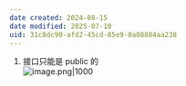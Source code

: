 ```yaml
---
date created: 2024-08-15
date modified: 2025-07-10
uid: 31c8dc90-afd2-45cd-85e9-0a08884aa238
---
```

1. 接口只能是 public 的  
![image.png|1000](https://imagehosting4picgo.oss-cn-beijing.aliyuncs.com/imagehosting/fix-dir%2Fpicgo%2Fpicgo-clipboard-images%2F2024%2F08%2F15%2F23-40-44-86c8689a7c9a17ddda3445c8da8c2ad1-202408152340478-2f3c30.png)

